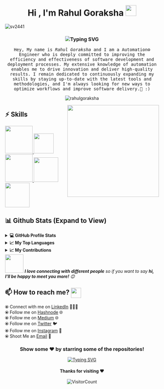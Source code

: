 <h1 align="center">Hi , I'm Rahul Goraksha <img src="https://media.giphy.com/media/hvRJCLFzcasrR4ia7z/giphy.gif" width="35"></h1>

<p align="left"> <img src="https://komarev.com/ghpvc/?username=rahulgoraksha&label=Profile%20views&color=0e75b6&style=flat" alt="sv2441" /> </p>

<h3 align="center" <a href="https://git.io/typing-svg"><img src="https://readme-typing-svg.demolab.com?font=monoscope&weight=500&size=30&duration=3000&pause=800&center=true&vCenter=true&width=435&lines=Hi+there%2C+I'm+Rahul G+;I+hope+you're+doing+well;Enjoy+your+time+%3A)" alt="Typing SVG" /></a></h3>
 
<p align="center" >
  <samp>
    Hey, My name is <em>Rahul Goraksha</em> and I am a Automation⚙️ Engineer who is deeply committed to improving the efficiency and effectiveness of software development and deployment processes. My extensive knowledge of automation enables me to drive innovation and deliver high-quality results. I remain dedicated to continuously expanding my skills by staying up-to-date with the latest tools and methodologies, and I'm always looking for new ways to optimize workflows and improve software delivery.🤖 :)
  </samp>
  <br/>
</p>

<p align="center"><img align="center" src="https://github-readme-streak-stats.herokuapp.com/?user=rahulgoraksha&theme=algolia" alt="rahulgoraksha" /></p>


<img align='right' src="https://media.giphy.com/media/jRf5fsn8G6YaogAWxn/giphy.gif" width="300">

## :zap: Skills

   <a href="https://www.linux.org/" target="_blanfalse" />
    <img src="https://www.vectorlogo.zone/logos/linux/linux-icon.svg"  height="90" />
  </a>
  <a href="https://docs.gitlab.com/ee/ci/" target="_blank" >
    <img src="https://raw.githubusercontent.com/itsksaurabh/itsksaurabh/master/assets/cicd.gif"  height="65" />
  </a>
   <a href="https://www.jenkins.io/" target="_blank" >
   <img src="https://raw.githubusercontent.com/DARK-art108/ItsRitesh/master/assets/ll.png" height="90" />
  </a>
  <a href="https://code.visualstudio.com/" target="_blank" >
    <img src="https://i.giphy.com/media/IdyAQJVN2kVPNUrojM/200.webp"  height="80" /> 
  </a>
  <a href="https://www.selenium.dev/" target="_blank" >
    <img src="https://upload.wikimedia.org/wikipedia/commons/d/d5/Selenium_Logo.png"  height="80" /> 
  </a>



  
  ## 📊 Github Stats (Expand to View) 
  
 <details>
  <summary><b>💻 GitHub Profile Stats</b></summary>
   
<p>&nbsp;<img align="center" src="http://github-profile-summary-cards.vercel.app/api/cards/stats?username=rahulgoraksha&theme=2077" alt="rahulgoraksha" /></p>

</details>

  <details>
  <summary><b>📈 My Top Languages</b></summary>

<p><img align="left" src="http://github-profile-summary-cards.vercel.app/api/cards/repos-per-language?username=rahulgoraksha&theme=aura" alt="rahulgoraksha" 
  <p><img align="center" src="http://github-profile-summary-cards.vercel.app/api/cards/most-commit-language?username=rahulgoraksha&theme=aura" alt="rahulgoraksha" /></p>
</details> 

  </details>
    <details>
  <summary><b>📈 My Contributions</b></summary>
   
<p>&nbsp;<img align="center" src="http://github-profile-summary-cards.vercel.app/api/cards/profile-details?username=rahulgoraksha&theme=great_gatsby" alt="rahulgoraksha" /></p>
</details>   
<img src="https://media.giphy.com/media/LnQjpWaON8nhr21vNW/giphy.gif" width="60"> <em><b>I love connecting with different people</b> so if you want to say <b>hi, I'll be happy to meet you more!</b> 😊</em>
   
## 📫 How to reach me? <img align="center" src="https://github.com/RishikeshOps/my_readme.md/blob/363fac5a1173a4727253e8e4a54104b604e5875b/Handshake.gif" height="33px" /></h3> 

  ⦿ Connect with me on [LinkedIn](https://www.linkedin.com/in/rahulgoraksha/) 👨🏻‍💻 <br>
  ⦿ Follow me on [Hashnode](https://hashnode.com/@rahulgoraksha) 🌐 <br>
  ⦿ Follow me on [Medium](https://medium.com/@rahul_goraksha) 🌐 <br>
  ⦿ Follow me on [Twitter](https://twitter.com/RahulGoraksha) 🐦 <br>
  ⦿ Follow me on [Instagram](https://www.instagram.com/rahulgoraksha_001/) 📸<br>
  ⦿ Shoot Me an [Email](mailto:rahulgoraksha@gmail.com) 💌 <br>

<div align="center">

### Show some ❤️ by starring some of the repositories!
<p align="center"><a href="https://git.io/typing-svg"><img src="https://readme-typing-svg.demolab.com?font=monoscope&weight=500&size=30&duration=3000&pause=800&color=60F74D&background=5A56FF00&center=true&vCenter=true&width=435&lines=Thanks%2C+You're+Awesome+%3A)" alt="Typing SVG" /></a></p>



<!--   ⦿ Add Me on [Discord](https://discord.com/channels/@me) <br>
   <p align="center"> <img src="https://media.giphy.com/media/jpVnC65DmYeyRL4LHS/giphy.gif" width="20%">
</div>
 -->

#### Thanks for visiting :heart:
![VisitorCount](https://profile-counter.glitch.me/rahulgoraksha/count.svg)
